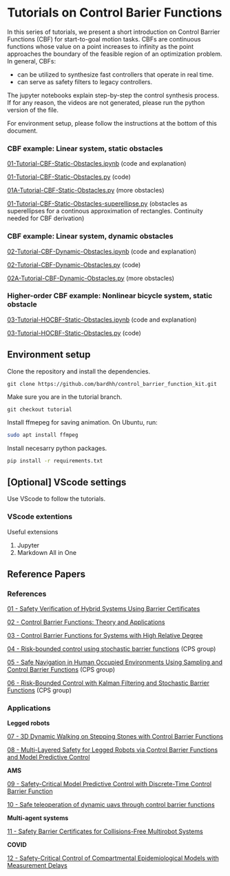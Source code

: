 # Tutorials on Control Barier Functions

In this series of tutorials, we present a short introduction on Control Barrier Functions (CBF) for start-to-goal motion tasks. CBFs are continuous functions whose value on a point increases to infinity as the point approaches the boundary of the feasible region of an optimization problem. In general, CBFs:

- can be utilized to synthesize fast controllers that operate in real time.
- can serve as safety filters to legacy controllers.

The jupyter notebooks explain step-by-step the control synthesis process. If for any reason, the videos are not generated, please run the python version of the file.

For environment setup, please follow the instructions at the bottom of this document.

### CBF example: Linear system, static obstacles

[01-Tutorial-CBF-Static-Obstacles.ipynb](01-Tutorial-CBF-Static-Obstacles.ipynb) (code and explanation)

[01-Tutorial-CBF-Static-Obstacles.py](01-Tutorial-CBF-Static-Obstacles.py) (code)

[01A-Tutorial-CBF-Static-Obstacles.py](01A-Tutorial-CBF-Static-Obstacles.py) (more obstacles)

[01-Tutorial-CBF-Static-Obstacles-superellipse.py](01-Tutorial-CBF-Static-Obstacles-superellipse.py) (obstacles as superellipses for a continous approximation of rectangles. Continuity needed for CBF derivation)

### CBF example: Linear system, dynamic obstacles

[02-Tutorial-CBF-Dynamic-Obstacles.ipynb](02-Tutorial-CBF-Dynamic-Obstacles.ipynb) (code and explanation)

[02-Tutorial-CBF-Dynamic-Obstacles.py](02-Tutorial-CBF-Dynamic-Obstacles.py) (code)

[02A-Tutorial-CBF-Dynamic-Obstacles.py](02A-Tutorial-CBF-Dynamic-Obstacles.py) (more obstacles)

### Higher-order CBF example: Nonlinear bicycle system, static obstacle
[03-Tutorial-HOCBF-Static-Obstacles.ipynb](03-Tutorial-HOCBF-Static-Obstacles.ipynb) (code and explanation)

[03-Tutorial-HOCBF-Static-Obstacles.py](03-Tutorial-HOCBF-Static-Obstacles.py) (code)

## Environment setup

Clone the repository and install the dependencies. 

```git
git clone https://github.com/bardhh/control_barrier_function_kit.git
```

Make sure you are in the tutorial branch.
```git
git checkout tutorial
```

Install ffmepeg for saving animation. On Ubuntu, run:

```bash
sudo apt install ffmpeg
```

Install necesarry python packages.

```bash
pip install -r requirements.txt
```

## [Optional] VScode settings

Use VScode to follow the tutorials.

### VScode extentions
Useful extensions

1. Jupyter
2. Markdown All in One

## Reference Papers

### References
[01 - Safety Verification of Hybrid Systems Using Barrier Certificates](http://web.mit.edu/~jadbabai/www/papers/hscc04_2.pdf)  

[02 - Control Barrier Functions: Theory and Applications](https://arxiv.org/pdf/1903.11199.pdf)  

[03 - Control Barrier Functions for Systems with High Relative Degree](https://arxiv.org/pdf/1903.04706.pdf)

[04 - Risk-bounded control using stochastic barrier functions](https://www.bhoxha.com/papers/LCSS2020.pdf) (CPS group)

[05 - Safe Navigation in Human Occupied Environments Using Sampling and Control Barrier Functions](https://arxiv.org/pdf/2105.01204.pdf)  (CPS group)

[06 - Risk-Bounded Control with Kalman Filtering and Stochastic Barrier Functions]()  (CPS group)

### Applications
**Legged robots**

[07 - 3D Dynamic Walking on Stepping Stones with Control Barrier Functions](https://ece.umich.edu/faculty/grizzle/papers/3DSteppingStones_CDC2016.pdf)

[08 - Multi-Layered Safety for Legged Robots via Control Barrier Functions and Model Predictive Control](https://arxiv.org/pdf/2011.00032.pdf)

**AMS**

[09 - Safety-Critical Model Predictive Control with Discrete-Time Control Barrier Function](https://arxiv.org/pdf/2007.11718.pdf)

[10 - Safe teleoperation of dynamic uavs through control barrier functions](https://hybrid-robotics.berkeley.edu/publications/ICRA2018_Safe_Teleoperation.pdf)

**Multi-agent systems**

[11 - Safety Barrier Certificates for Collisions-Free Multirobot Systems](http://ames.caltech.edu/wang2017safety.pdf)

**COVID**

[12 - Safety-Critical Control of Compartmental Epidemiological Models with Measurement Delays](https://arxiv.org/pdf/2009.10262.pdf)


